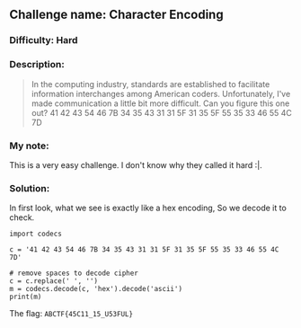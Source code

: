 ## Challenge name: Character Encoding
### Difficulty:	Hard

### Description:
> In the computing industry, standards are established to facilitate information interchanges among American coders. Unfortunately, I've made communication a little bit more difficult. Can you figure this one out? 41 42 43 54 46 7B 34 35 43 31 31 5F 31 35 5F 55 35 33 46 55 4C 7D

### My note:

This is a very easy challenge. I don't know why they called it hard :|.

### Solution:

In first look, what we see is exactly like a hex encoding, So we decode it to check.

	import codecs

	c = '41 42 43 54 46 7B 34 35 43 31 31 5F 31 35 5F 55 35 33 46 55 4C 7D'

	# remove spaces to decode cipher
	c = c.replace(' ', '')
	m = codecs.decode(c, 'hex').decode('ascii')
	print(m)

The flag: `ABCTF{45C11_15_U53FUL}`